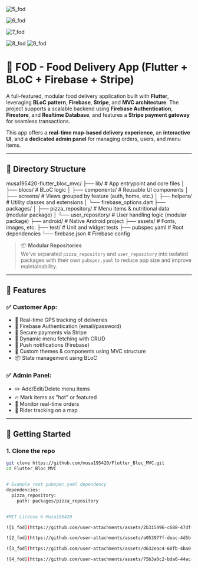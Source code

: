 
![5_fod](https://github.com/user-attachments/assets/6c7988f2-13e2-43fd-9ec7-c3bbbf7bf6a0)

![6_fod](https://github.com/user-attachments/assets/4d9932b3-8212-44aa-b81f-aa80802b1c6a)

![7_fod](https://github.com/user-attachments/assets/d9e47df8-9270-4d16-b723-b74caa0346e6)

![8_fod](https://github.com/user-attachments/assets/5c092981-4075-429d-80a3-0120b7bf4b26)
![9_fod](https://github.com/user-attachments/assets/358a5eff-3ccf-4c18-a725-5691e26a37fe)



# 🍕 FOD - Food Delivery App (Flutter + BLoC + Firebase + Stripe)

A full-featured, modular food delivery application built with **Flutter**, leveraging **BLoC pattern**, **Firebase**, **Stripe**, and **MVC architecture**. The project supports a scalable backend using **Firebase Authentication**, **Firestore**, and **Realtime Database**, and features a **Stripe payment gateway** for seamless transactions.

This app offers a **real-time map-based delivery experience**, an **interactive UI**, and a **dedicated admin panel** for managing orders, users, and menu items.

---

## 📂 Directory Structure

musa195420-flutter_bloc_mvc/
├── lib/ # App entrypoint and core files
│ ├── blocs/ # BLoC logic
│ ├── components/ # Reusable UI components
│ ├── screens/ # Views grouped by feature (auth, home, etc.)
│ ├── helpers/ # Utility classes and extensions
│ └── firebase_options.dart
├── packages/
│ ├── pizza_repository/ # Menu items & nutritional data (modular package)
│ └── user_repository/ # User handling logic (modular package)
├── android/ # Native Android project
├── assets/ # Fonts, images, etc.
├── test/ # Unit and widget tests
├── pubspec.yaml # Root dependencies
└── firebase.json # Firebase config


> 📦 **Modular Repositories**  
> We've separated `pizza_repository` and `user_repository` into isolated packages with their own `pubspec.yaml` to reduce app size and improve maintainability.

---

## 🔧 Features

### ✅ Customer App:
- 🧭 Real-time GPS tracking of deliveries
- 📲 Firebase Authentication (email/password)
- 🧾 Secure payments via Stripe
- 🍕 Dynamic menu fetching with CRUD
- 🔔 Push notifications (Firebase)
- 🎨 Custom themes & components using MVC structure
- 📦 State management using BLoC

### ✅ Admin Panel:
- ✏️ Add/Edit/Delete menu items
- 🔥 Mark items as "hot" or featured
- 👀 Monitor real-time orders
- 🚚 Rider tracking on a map

---

## 🚀 Getting Started

### 1. Clone the repo

```bash
git clone https://github.com/musa195420/Flutter_Bloc_MVC.git
cd Flutter_Bloc_MVC


# Example root pubspec.yaml dependency
dependencies:
  pizza_repository:
    path: packages/pizza_repository


#MIT License © Musa195420

![1_fod](https://github.com/user-attachments/assets/2b315496-c688-47df-a5a4-b1910a94b00b)

![2_fod](https://github.com/user-attachments/assets/a053977f-deac-4d5b-84a1-6d827d01fccc)

![3_fod](https://github.com/user-attachments/assets/d632eac4-60fb-4ba0-bf83-fba8608cac44)

![4_fod](https://github.com/user-attachments/assets/75b3a0c2-bda0-44ac-934b-cd932f11baaf)


